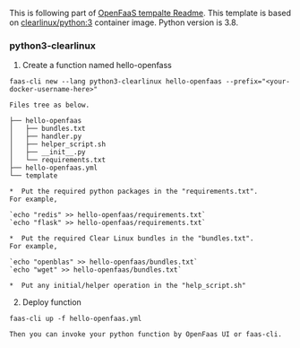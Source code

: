 This is following part of [OpenFaaS tempalte Readme](https://github.com/clearlinux/dockerfiles/blob/master/FaaS/OpenFaaS/template/README.md). 
This template is based on [clearlinux/python:3](https://hub.docker.com/r/clearlinux/python) container image. Python version is 3.8.

### python3-clearlinux
1.  Create a function named hello-openfass

`faas-cli new --lang python3-clearlinux hello-openfaas --prefix="<your-docker-username-here>"`

    Files tree as below.
>
    ├── hello-openfaas
    │   ├── bundles.txt
    │   ├── handler.py
    │   ├── helper_script.sh
    │   ├── __init__.py
    │   └── requirements.txt
    ├── hello-openfaas.yml
    └── template

    *  Put the required python packages in the "requirements.txt".
    For example,

    `echo "redis" >> hello-openfaas/requirements.txt`
    `echo "flask" >> hello-openfaas/requirements.txt`

    *  Put the required Clear Linux bundles in the "bundles.txt".
    For example,

    `echo "openblas" >> hello-openfaas/bundles.txt`
    `echo "wget" >> hello-openfaas/bundles.txt`

    *  Put any initial/helper operation in the "help_script.sh"

2.  Deploy function

`faas-cli up -f hello-openfaas.yml`

    Then you can invoke your python function by OpenFaas UI or faas-cli.
